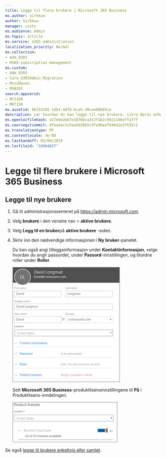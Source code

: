 ```yaml
---
title: Legge til flere brukere i Microsoft 365 Business
ms.author: sirkkuw
author: Sirkkuw
manager: scotv
ms.audience: Admin
ms.topic: article
ms.service: o365-administration
localization_priority: Normal
ms.collection:
- Adm_O365
- M365-subscription-management
ms.custom:
- Adm_O365
- Core_O365Admin_Migration
- MiniMaven
- MSB365
search.appverid:
- BCS160
- MET150
ms.assetid: 96153102-1db1-4df8-bca5-38cea80b65ce
description: Lær hvordan du kan legge til nye brukere, sikre deres enheter og tilordne roller i Microsoft 365 Business.
ms.openlocfilehash: e27e9e2b67e187bbca3c2f1b2c9d21196effa77f
ms.sourcegitcommit: 0feaebc1c5ea2636b5c9fa96eef648a1e37635c1
ms.translationtype: MT
ms.contentlocale: nb-NO
ms.lasthandoff: 05/09/2019
ms.locfileid: "33864827"
---
```

# <a name="add-additional-users-to-microsoft-365-business"></a>Legge til flere brukere i Microsoft 365 Business

## <a name="add-new-users"></a>Legge til nye brukere

1. Gå til administrasjonssenteret på <a href="https://go.microsoft.com/fwlink/p/?linkid=837890" target="_blank">https://admin.microsoft.com</a>. 
2. Velg **brukere** i den venstre nav \> **aktive brukere**.
1. Velg **Legg til en bruker**på **aktive brukere** -siden.
 4. Skriv inn den nødvendige informasjonen i **Ny bruker**-panelet. 
  
    Du kan også angi tilleggsinformasjon under **Kontaktinformasjon**, velge hvordan du angir passordet, under **Passord**-innstillingen, og tilordne roller under **Roller**.
      
    ![Enter user information in the New user card](media/f04d39ca-48be-4868-8330-8552a4754c8b.png)
      
    Sett **Microsoft 365 Business**-produktlisensinnstillingene til **På** i Produktlisens-inndelingen.
      
    ![Set the license setting to On position](media/7404f7f7-93bc-44a3-9ffb-4208b5b17402.png)
  
Se også [legge til brukere enkeltvis eller samlet](https://docs.microsoft.com/office365/admin/add-users/add-users).
  

